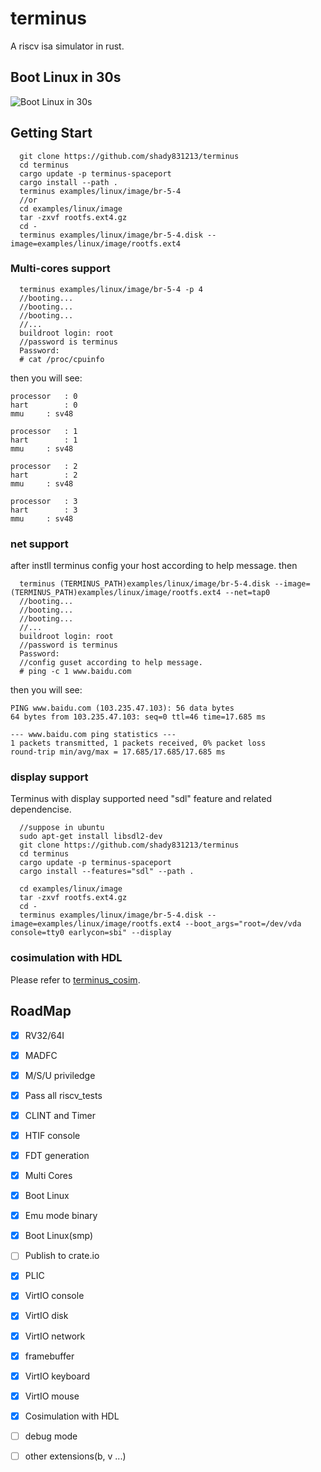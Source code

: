 # terminus
A riscv isa simulator in rust.


## Boot Linux in 30s
![Boot Linux in 30s](video/linux_boot.gif)

## Getting Start

```
  git clone https://github.com/shady831213/terminus
  cd terminus
  cargo update -p terminus-spaceport
  cargo install --path .
  terminus examples/linux/image/br-5-4
  //or
  cd examples/linux/image
  tar -zxvf rootfs.ext4.gz
  cd -
  terminus examples/linux/image/br-5-4.disk --image=examples/linux/image/rootfs.ext4
```

### Multi-cores support
```
  terminus examples/linux/image/br-5-4 -p 4
  //booting...
  //booting...
  //booting...
  //...
  buildroot login: root
  //password is terminus
  Password: 
  # cat /proc/cpuinfo
```
then you will see:
```
processor	: 0
hart		: 0
mmu		: sv48

processor	: 1
hart		: 1
mmu		: sv48

processor	: 2
hart		: 2
mmu		: sv48

processor	: 3
hart		: 3
mmu		: sv48

```
### net support
after instll terminus
config your host according to help message.
then
```
  terminus (TERMINUS_PATH)examples/linux/image/br-5-4.disk --image=(TERMINUS_PATH)examples/linux/image/rootfs.ext4 --net=tap0 
  //booting...
  //booting...
  //booting...
  //...
  buildroot login: root
  //password is terminus
  Password:
  //config guset according to help message.
  # ping -c 1 www.baidu.com
```
then you will see:
```
PING www.baidu.com (103.235.47.103): 56 data bytes
64 bytes from 103.235.47.103: seq=0 ttl=46 time=17.685 ms

--- www.baidu.com ping statistics ---
1 packets transmitted, 1 packets received, 0% packet loss
round-trip min/avg/max = 17.685/17.685/17.685 ms
```
### display support
Terminus with display supported need "sdl" feature and related dependencise.
```
  //suppose in ubuntu
  sudo apt-get install libsdl2-dev
  git clone https://github.com/shady831213/terminus
  cd terminus
  cargo update -p terminus-spaceport
  cargo install --features="sdl" --path .
  
  cd examples/linux/image
  tar -zxvf rootfs.ext4.gz
  cd -
  terminus examples/linux/image/br-5-4.disk --image=examples/linux/image/rootfs.ext4 --boot_args="root=/dev/vda console=tty0 earlycon=sbi" --display
```

### cosimulation with HDL
Please refer to [terminus_cosim](https://github.com/shady831213/terminus_cosim/tree/master/terminus_cluster).

## RoadMap
- [x] RV32/64I
- [x] MADFC
- [x] M/S/U priviledge
- [x] Pass all riscv_tests
- [x] CLINT and Timer
- [x] HTIF console
- [x] FDT generation
- [x] Multi Cores
- [x] Boot Linux
- [x] Emu mode binary
- [x] Boot Linux(smp)
- [ ] Publish to crate.io
- [x] PLIC
- [x] VirtIO console
- [x] VirtIO disk
- [x] VirtIO network
- [x] framebuffer
- [x] VirtIO keyboard
- [x] VirtIO mouse
- [x] Cosimulation with HDL
- [ ] debug mode
- [ ] other extensions(b, v ...)


